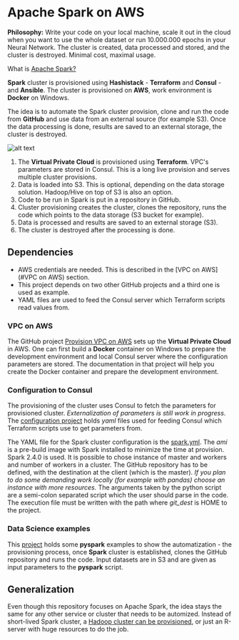 # Apache Spark on AWS
**Philosophy:** Write your code on your local machine, scale it out in the cloud when you want to use the whole dataset or run 10.000.000 epochs in your Neural Network. The cluster is created, data processed and stored, and the cluster is destroyed. Minimal cost, maximal usage.

What is [Apache Spark?](https://spark.apache.org/)

**Spark** cluster is provisioned using **Hashistack** - **Terraform** and **Consul** - and **Ansible**. The cluster is provisioned on **AWS**, work environment is **Docker** on Windows.

The idea is to automate the Spark cluster provision, clone and run the code from **GitHub** and use data from an external source (for example S3). Once the data processing is done, results are saved to an external storage, the cluster is destroyed.

![alt text](https://github.com/markokole/spark-on-aws/blob/master/files/iac.JPG "Infrastructure as Code")

1. The **Virtual Private Cloud** is provisioned using **Terraform**. VPC's parameters are stored in Consul. This is a long live provision and serves multiple cluster provisions.
2. Data is loaded into S3. This is optional, depending on the data storage solution. Hadoop/Hive on top of S3 is also an option.
3. Code to be run in Spark is put in a repository in GitHub.
4. Cluster provisioning creates the cluster, clones the repository, runs the code which points to the data storage (S3 bucket for example).
5. Data is processed and results are saved to an external storage (S3).
6. The cluster is destroyed after the processing is done.


## Dependencies
- AWS credentials are needed. This is described in the [VPC on AWS](#VPC on AWS) section.
- This project depends on two other GitHub projects and a third one is used as example.
- YAML files are used to feed the Consul server which Terraform scripts read values from.

### VPC on AWS
The GitHub project [Provision VPC on AWS](https://github.com/markokole/aws-with-terraform) sets up the **Virtual Private Cloud** in AWS. One can first build a **Docker** container on Windows to prepare the development environment and local Consul server where the configuration parameters are stored.
The documentation in that project will help you create the Docker container and prepare the development environment.

### Configuration to Consul
The provisioning of the cluster uses Consul to fetch the parameters for provisioned cluster. *Externalization of parameters is still work in progress*. The [configuration project](https://github.com/markokole/aws-terraform-hdp-config) holds *yaml* files used for feeding Consul which Terraform scripts use to get parameters from.

The YAML file for the Spark cluster configuration is the [spark.yml](https://github.com/markokole/aws-terraform-hdp-config/blob/master/spark.yml). The *ami* is a pre-build image with Spark installed to minimize the time at provision. Spark 2.4.0 is used. It is possible to chose instance of master and workers and number of workers in a cluster.
The GitHub repository has to be defined, with the destination at the client (which is the master). *If you plan to do some demanding work locally (for example with pandas) choose an instance with more resources.*
The arguments taken by the python script are a semi-colon separated script which the user should parse in the code. The execution file must be written with the path where *git_dest* is HOME to the project.

### Data Science examples
This [project](https://github.com/markokole/ds-code-for-ias) holds some **pyspark** examples to show the automatization - the provisioning process, once **Spark** cluster is established, clones the GitHub repository and runs the code. Input datasets are in S3 and are given as input parameters to the **pyspark** script.



## Generalization
Even though this repository focuses on Apache Spark, the idea stays the same for any other service or cluster that needs to be automized. Instead of short-lived Spark cluster, a [Hadoop cluster can be provisioned](https://github.com/markokole/hdp-on-aws), or just an R-server with huge resources to do the job.
